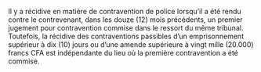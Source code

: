 Il y a récidive en matière de contravention de police lorsqu’il a été rendu contre le contrevenant, dans les douze (12) mois précédents, un premier jugement pour contravention commise dans le ressort du même tribunal.
Toutefois, la récidive des contraventions passibles d’un emprisonnement supérieur à dix (10) jours ou d’une amende supérieure à vingt mille (20.000) francs CFA est indépendante du lieu où la première contravention a été commise.